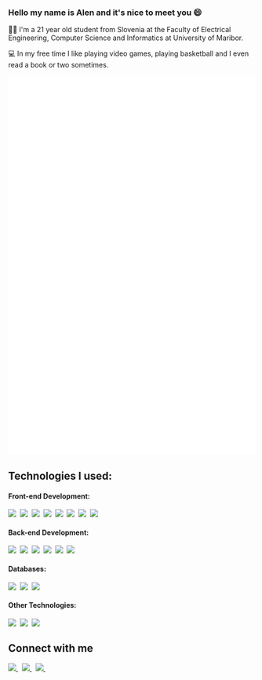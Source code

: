 ### Hello my name is Alen and it's nice to meet you :smile:
:man_student: I'm a 21 year old student from Slovenia at the Faculty of Electrical Engineering, Computer Science and Informatics at University of Maribor.
 
:computer: In my free time I like playing video games, playing basketball and I even read a book or two sometimes.

<p align="center">
  <a href="https://github.com/SarugaAlen">
    <img src="https://raw.githubusercontent.com/SarugaAlen/SarugaAlen/main/github-metrics.svg" />
  </a>
</p>

<h2>Technologies I used:</h2>

#### Front-end Development:
<img height=50 src="https://cdn.jsdelivr.net/gh/devicons/devicon/icons/html5/html5-original.svg" />&nbsp;
<img height=50 src="https://cdn.jsdelivr.net/gh/devicons/devicon/icons/css3/css3-original.svg" />&nbsp;
<img height=50 src="https://cdn.jsdelivr.net/gh/devicons/devicon/icons/tailwindcss/tailwindcss-plain.svg" />&nbsp;
<img height=50 src="https://cdn.jsdelivr.net/gh/devicons/devicon/icons/jquery/jquery-original.svg" />&nbsp;
<img height=50 src="https://cdn.jsdelivr.net/gh/devicons/devicon/icons/bootstrap/bootstrap-original.svg" />&nbsp;
<img height=50 src="https://cdn.jsdelivr.net/gh/devicons/devicon/icons/svelte/svelte-original.svg" />&nbsp;
<img height=50 src="https://cdn.jsdelivr.net/gh/devicons/devicon/icons/javascript/javascript-original.svg" />&nbsp;
<img height="50" src="https://cdn.jsdelivr.net/gh/devicons/devicon/icons/react/react-original.svg" />


#### Back-end Development:
<img height=50 src="https://cdn.jsdelivr.net/gh/devicons/devicon/icons/python/python-original.svg" />&nbsp;
<img height=50 src="https://cdn.jsdelivr.net/gh/devicons/devicon/icons/fastapi/fastapi-original.svg" />&nbsp;
<img height=50 src="https://cdn.jsdelivr.net/gh/devicons/devicon/icons/csharp/csharp-original.svg" />&nbsp;
<img height=50 src="https://cdn.jsdelivr.net/gh/devicons/devicon/icons/dotnetcore/dotnetcore-original.svg" />&nbsp;
<img height=50 src="https://cdn.jsdelivr.net/gh/devicons/devicon/icons/nodejs/nodejs-original.svg" />&nbsp;
<img height=50 src="https://cdn.jsdelivr.net/gh/devicons/devicon/icons/express/express-original.svg" />&nbsp;

#### Databases:
<img height=50 src="https://cdn.jsdelivr.net/gh/devicons/devicon/icons/mysql/mysql-original.svg" />&nbsp;
<img height=50 src="https://cdn.jsdelivr.net/gh/devicons/devicon/icons/mongodb/mongodb-original.svg" />&nbsp;
<img height=50 src="https://cdn.jsdelivr.net/gh/devicons/devicon/icons/postgresql/postgresql-original.svg" />&nbsp;


#### Other Technologies:
<img height=50 src="https://cdn.jsdelivr.net/gh/devicons/devicon/icons/docker/docker-original.svg" />&nbsp;
<img height=50 src="https://cdn.jsdelivr.net/gh/devicons/devicon/icons/git/git-original.svg" />&nbsp;
<img height=50 src="https://cdn.jsdelivr.net/gh/devicons/devicon/icons/gitlab/gitlab-original.svg" />&nbsp;


<h2 align="left">Connect with me</h2>
<a align="center" href="https://www.linkedin.com/in/alen%C5%A1aruga/">
    <img height="50" src="https://cdn2.iconfinder.com/data/icons/social-icon-3/512/social_style_3_in-306.png"/>
</a>&nbsp;

<a align="center" href="https://twitter.com/DAI5UK3">
    <img height="50" src="https://cdn2.iconfinder.com/data/icons/social-media-2285/512/1_Twitter3_colored_svg-512.png"/>
</a>&nbsp;

<a align="center" href="https://discord.com/users/137949474042413056">
    <img height="50" src="https://cdn2.iconfinder.com/data/icons/gaming-platforms-squircle/250/discord_squircle-512.png"/>
</a>&nbsp;

